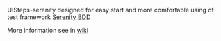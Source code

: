 UISteps-serenity designed for easy start and more comfortable using of test framework <a href="http://www.thucydides.info/docs/serenity/">Serenity BDD</a>

More information see in <a href="https://github.com/qantium/uisteps-serenity/wiki">wiki</a>
